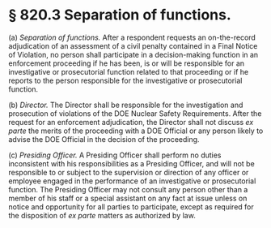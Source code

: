 # § 820.3   Separation of functions.

(a) *Separation of functions.* After a respondent requests an on-the-record adjudication of an assessment of a civil penalty contained in a Final Notice of Violation, no person shall participate in a decision-making function in an enforcement proceeding if he has been, is or will be responsible for an investigative or prosecutorial function related to that proceeding or if he reports to the person responsible for the investigative or prosecutorial function. 


(b) *Director.* The Director shall be responsible for the investigation and prosecution of violations of the DOE Nuclear Safety Requirements. After the request for an enforcement adjudication, the Director shall not discuss *ex parte* the merits of the proceeding with a DOE Official or any person likely to advise the DOE Official in the decision of the proceeding. 


(c) *Presiding Officer.* A Presiding Officer shall perform no duties inconsistent with his responsibilities as a Presiding Officer, and will not be responsible to or subject to the supervision or direction of any officer or employee engaged in the performance of an investigative or prosecutorial function. The Presiding Officer may not consult any person other than a member of his staff or a special assistant on any fact at issue unless on notice and opportunity for all parties to participate, except as required for the disposition of *ex parte* matters as authorized by law. 




